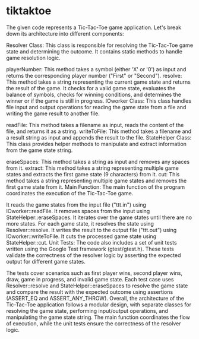 # tiktaktoe

The given code represents a Tic-Tac-Toe game application. Let's break down its architecture into different components:

Resolver Class: This class is responsible for resolving the Tic-Tac-Toe game state and determining the outcome. It contains static methods to handle game resolution logic.

playerNumber: This method takes a symbol (either 'X' or '0') as input and returns the corresponding player number ("First" or "Second").
resolve: This method takes a string representing the current game state and returns the result of the game. It checks for a valid game state, evaluates the balance of symbols, checks for winning conditions, and determines the winner or if the game is still in progress.
IOworker Class: This class handles file input and output operations for reading the game state from a file and writing the game result to another file.

readFile: This method takes a filename as input, reads the content of the file, and returns it as a string.
writeToFile: This method takes a filename and a result string as input and appends the result to the file.
StateHelper Class: This class provides helper methods to manipulate and extract information from the game state string.

eraseSpaces: This method takes a string as input and removes any spaces from it.
extract: This method takes a string representing multiple game states and extracts the first game state (9 characters) from it.
cut: This method takes a string representing multiple game states and removes the first game state from it.
Main Function: The main function of the program coordinates the execution of the Tic-Tac-Toe game.

It reads the game states from the input file ("ttt.in") using IOworker::readFile.
It removes spaces from the input using StateHelper::eraseSpaces.
It iterates over the game states until there are no more states.
For each game state, it resolves the state using Resolver::resolve.
It writes the result to the output file ("ttt.out") using IOworker::writeToFile.
It cuts the processed game state using StateHelper::cut.
Unit Tests: The code also includes a set of unit tests written using the Google Test framework (gtest/gtest.h). These tests validate the correctness of the resolver logic by asserting the expected output for different game states.

The tests cover scenarios such as first player wins, second player wins, draw, game in progress, and invalid game state.
Each test case uses Resolver::resolve and StateHelper::eraseSpaces to resolve the game state and compare the result with the expected outcome using assertions (ASSERT_EQ and ASSERT_ANY_THROW).
Overall, the architecture of the Tic-Tac-Toe application follows a modular design, with separate classes for resolving the game state, performing input/output operations, and manipulating the game state string. The main function coordinates the flow of execution, while the unit tests ensure the correctness of the resolver logic.
